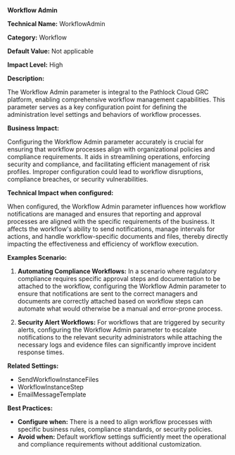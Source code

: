 **Workflow Admin**

**Technical Name:** WorkflowAdmin

**Category:** Workflow

**Default Value:** Not applicable

**Impact Level:** High

**Description:** 

The Workflow Admin parameter is integral to the Pathlock Cloud GRC platform, enabling comprehensive workflow management capabilities. This parameter serves as a key configuration point for defining the administration level settings and behaviors of workflow processes.

**Business Impact:**

Configuring the Workflow Admin parameter accurately is crucial for ensuring that workflow processes align with organizational policies and compliance requirements. It aids in streamlining operations, enforcing security and compliance, and facilitating efficient management of risk profiles. Improper configuration could lead to workflow disruptions, compliance breaches, or security vulnerabilities.

**Technical Impact when configured:**

When configured, the Workflow Admin parameter influences how workflow notifications are managed and ensures that reporting and approval processes are aligned with the specific requirements of the business. It affects the workflow's ability to send notifications, manage intervals for actions, and handle workflow-specific documents and files, thereby directly impacting the effectiveness and efficiency of workflow execution.

**Examples Scenario:**

1. **Automating Compliance Workflows:** In a scenario where regulatory compliance requires specific approval steps and documentation to be attached to the workflow, configuring the Workflow Admin parameter to ensure that notifications are sent to the correct managers and documents are correctly attached based on workflow steps can automate what would otherwise be a manual and error-prone process.

2. **Security Alert Workflows:** For workflows that are triggered by security alerts, configuring the Workflow Admin parameter to escalate notifications to the relevant security administrators while attaching the necessary logs and evidence files can significantly improve incident response times.

**Related Settings:** 

- SendWorkflowInstanceFiles
- WorkflowInstanceStep
- EmailMessageTemplate

**Best Practices:** 

- **Configure when:** There is a need to align workflow processes with specific business rules, compliance standards, or security policies.
- **Avoid when:** Default workflow settings sufficiently meet the operational and compliance requirements without additional customization.